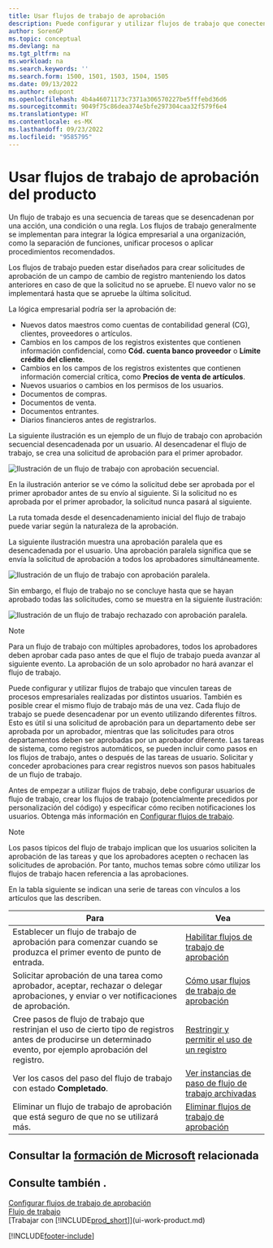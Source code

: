 ```yaml
---
title: Usar flujos de trabajo de aprobación
description: Puede configurar y utilizar flujos de trabajo que conecten tareas de procesos empresariales como la publicación automática o la solicitud y concesión de aprobación para nuevos registros.
author: SorenGP
ms.topic: conceptual
ms.devlang: na
ms.tgt_pltfrm: na
ms.workload: na
ms.search.keywords: ''
ms.search.form: 1500, 1501, 1503, 1504, 1505
ms.date: 09/13/2022
ms.author: edupont
ms.openlocfilehash: 4b4a46071173c7371a306570227be5fffebd36d6
ms.sourcegitcommit: 9049f75c86dea374e5bfe297304caa32f579f6e4
ms.translationtype: HT
ms.contentlocale: es-MX
ms.lasthandoff: 09/23/2022
ms.locfileid: "9585795"
---
```

# <a name="use-approval-workflows"></a>Usar flujos de trabajo de aprobación del producto

Un flujo de trabajo es una secuencia de tareas que se desencadenan por una acción, una condición o una regla. Los flujos de trabajo generalmente se implementan para integrar la lógica empresarial a una organización, como la separación de funciones, unificar procesos o aplicar procedimientos recomendados.

Los flujos de trabajo pueden estar diseñados para crear solicitudes de aprobación de un campo de cambio de registro manteniendo los datos anteriores en caso de que la solicitud no se apruebe. El nuevo valor no se implementará hasta que se apruebe la última solicitud.

La lógica empresarial podría ser la aprobación de:

- Nuevos datos maestros como cuentas de contabilidad general (CG), clientes, proveedores o artículos.
- Cambios en los campos de los registros existentes que contienen información confidencial, como **Cód. cuenta banco proveedor** o **Límite crédito del cliente**.
- Cambios en los campos de los registros existentes que contienen información comercial crítica, como **Precios de venta de artículos**.
- Nuevos usuarios o cambios en los permisos de los usuarios.
- Documentos de compras.
- Documentos de venta.
- Documentos entrantes.
- Diarios financieros antes de registrarlos.

La siguiente ilustración es un ejemplo de un flujo de trabajo con aprobación secuencial desencadenada por un usuario. Al desencadenar el flujo de trabajo, se crea una solicitud de aprobación para el primer aprobador.  

![Ilustración de un flujo de trabajo con aprobación secuencial.](media/Workflows/approval-flow.png)

En la ilustración anterior se ve cómo la solicitud debe ser aprobada por el primer aprobador antes de su envío al siguiente. Si la solicitud no es aprobada por el primer aprobador, la solicitud nunca pasará al siguiente.

La ruta tomada desde el desencadenamiento inicial del flujo de trabajo puede variar según la naturaleza de la aprobación.  

La siguiente ilustración muestra una aprobación paralela que es desencadenada por el usuario. Una aprobación paralela significa que se envía la solicitud de aprobación a todos los aprobadores simultáneamente.  

![Ilustración de un flujo de trabajo con aprobación paralela.](media/Workflows/approval-flow-2.png)

Sin embargo, el flujo de trabajo no se concluye hasta que se hayan aprobado todas las solicitudes, como se muestra en la siguiente ilustración:  

![Ilustración de un flujo de trabajo rechazado con aprobación paralela.](media/Workflows/approval-flow-3.png)

> [!NOTE]  
> Para un flujo de trabajo con múltiples aprobadores, todos los aprobadores deben aprobar cada paso antes de que el flujo de trabajo pueda avanzar al siguiente evento. La aprobación de un solo aprobador no hará avanzar el flujo de trabajo.

Puede configurar y utilizar flujos de trabajo que vinculen tareas de procesos empresariales realizadas por distintos usuarios. También es posible crear el mismo flujo de trabajo más de una vez. Cada flujo de trabajo se puede desencadenar por un evento utilizando diferentes filtros. Esto es útil si una solicitud de aprobación para un departamento debe ser aprobada por un aprobador, mientras que las solicitudes para otros departamentos deben ser aprobadas por un aprobador diferente. Las tareas de sistema, como registros automáticos, se pueden incluir como pasos en los flujos de trabajo, antes o después de las tareas de usuario. Solicitar y conceder aprobaciones para crear registros nuevos son pasos habituales de un flujo de trabajo.  

Antes de empezar a utilizar flujos de trabajo, debe configurar usuarios de flujo de trabajo, crear los flujos de trabajo (potencialmente precedidos por personalización del código) y especificar cómo reciben notificaciones los usuarios. Obtenga más información en [Configurar flujos de trabajo](across-set-up-workflows.md).

> [!NOTE]  
> Los pasos típicos del flujo de trabajo implican que los usuarios soliciten la aprobación de las tareas y que los aprobadores acepten o rechacen las solicitudes de aprobación. Por tanto, muchos temas sobre cómo utilizar los flujos de trabajo hacen referencia a las aprobaciones.  

 En la tabla siguiente se indican una serie de tareas con vínculos a los artículos que las describen.  

| **Para** | **Vea** |
|--|--|
| Establecer un flujo de trabajo de aprobación para comenzar cuando se produzca el primer evento de punto de entrada. | [Habilitar flujos de trabajo de aprobación](across-how-to-enable-workflows.md) |
| Solicitar aprobación de una tarea como aprobador, aceptar, rechazar o delegar aprobaciones, y enviar o ver notificaciones de aprobación. | [Cómo usar flujos de trabajo de aprobación](across-how-use-approval-workflows.md) |
| Cree pasos de flujo de trabajo que restrinjan el uso de cierto tipo de registros antes de producirse un determinado evento, por ejemplo aprobación del registro. | [Restringir y permitir el uso de un registro](across-how-to-restrict-and-allow-usage-of-a-record.md) |
| Ver los casos del paso del flujo de trabajo con estado **Completado**. | [Ver instancias de paso de flujo de trabajo archivadas](across-how-to-view-archived-workflow-step-instances.md) |
| Eliminar un flujo de trabajo de aprobación que está seguro de que no se utilizará más. | [Eliminar flujos de trabajo de aprobación](across-how-to-delete-workflows.md) |

## <a name="see-related-microsoft-training"></a>Consultar la [formación de Microsoft](/training/modules/create-workflows/) relacionada

## <a name="see-also"></a>Consulte también .

[Configurar flujos de trabajo de aprobación](across-set-up-workflows.md)  
[Flujo de trabajo](across-workflow.md)  
[Trabajar con [!INCLUDE[prod_short](includes/prod_short.md)]](ui-work-product.md)  

[!INCLUDE[footer-include](includes/footer-banner.md)]
